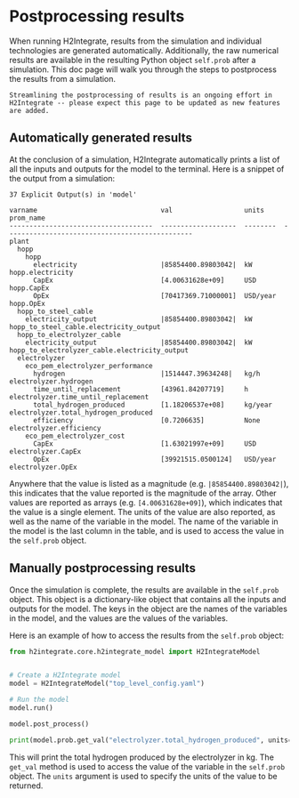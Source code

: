# Postprocessing results

When running H2Integrate, results from the simulation and individual technologies are generated automatically.
Additionally, the raw numerical results are available in the resulting Python object `self.prob` after a simulation.
This doc page will walk you through the steps to postprocess the results from a simulation.

```{note}
Streamlining the postprocessing of results is an ongoing effort in H2Integrate -- please expect this page to be updated as new features are added.
```

## Automatically generated results

At the conclusion of a simulation, H2Integrate automatically prints a list of all the inputs and outputs for the model to the terminal.
Here is a snippet of the output from a simulation:

```text
37 Explicit Output(s) in 'model'

varname                               val                  units     prom_name
------------------------------------  -------------------  --------  -----------------------------------------------
plant
  hopp
    hopp
      electricity                     |85854400.89803042|  kW        hopp.electricity
      CapEx                           [4.00631628e+09]     USD       hopp.CapEx
      OpEx                            [70417369.71000001]  USD/year  hopp.OpEx
  hopp_to_steel_cable
    electricity_output                |85854400.89803042|  kW        hopp_to_steel_cable.electricity_output
  hopp_to_electrolyzer_cable
    electricity_output                |85854400.89803042|  kW        hopp_to_electrolyzer_cable.electricity_output
  electrolyzer
    eco_pem_electrolyzer_performance
      hydrogen                        |1514447.39634248|   kg/h      electrolyzer.hydrogen
      time_until_replacement          [43961.84207719]     h         electrolyzer.time_until_replacement
      total_hydrogen_produced         [1.18206537e+08]     kg/year   electrolyzer.total_hydrogen_produced
      efficiency                      [0.7206635]          None      electrolyzer.efficiency
    eco_pem_electrolyzer_cost
      CapEx                           [1.63021997e+09]     USD       electrolyzer.CapEx
      OpEx                            [39921515.0500124]   USD/year  electrolyzer.OpEx
```

Anywhere that the value is listed as a magnitude (e.g. `|85854400.89803042|`), this indicates that the value reported is the magnitude of the array.
Other values are reported as arrays (e.g. `[4.00631628e+09]`), which indicates that the value is a single element.
The units of the value are also reported, as well as the name of the variable in the model.
The name of the variable in the model is the last column in the table, and is used to access the value in the `self.prob` object.

## Manually postprocessing results

Once the simulation is complete, the results are available in the `self.prob` object.
This object is a dictionary-like object that contains all the inputs and outputs for the model.
The keys in the object are the names of the variables in the model, and the values are the values of the variables.

Here is an example of how to access the results from the `self.prob` object:

```python
from h2integrate.core.h2integrate_model import H2IntegrateModel


# Create a H2Integrate model
model = H2IntegrateModel("top_level_config.yaml")

# Run the model
model.run()

model.post_process()

print(model.prob.get_val("electrolyzer.total_hydrogen_produced", units='kg'))
```

This will print the total hydrogen produced by the electrolyzer in kg.
The `get_val` method is used to access the value of the variable in the `self.prob` object.
The `units` argument is used to specify the units of the value to be returned.
